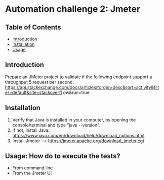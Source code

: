 # Automation challenge 2: Jmeter



## Table of Contents

* [Introduction](#introduction)
* [Installation](#installation)
* [Usage](#usage)


## Introduction

Prepare an JMeter project to validate if the following endpoint support a throughput 5 request per second: 
https://api.stackexchange.com/docs/articles#order=desc&sort=activity&filter=default&site=stackoverfl
ow&run=true


## Installation

1. Verify that Java is installed in your computer, by opening the console/terminal and type "java --version".
2. If not, install Java: https://www.java.com/en/download/help/download_options.html.
3. Install Jmeter --> https://jmeter.apache.org/download_jmeter.cgi

## Usage: How do to execute the tests?

* From command line
* From the Jmeter UI
